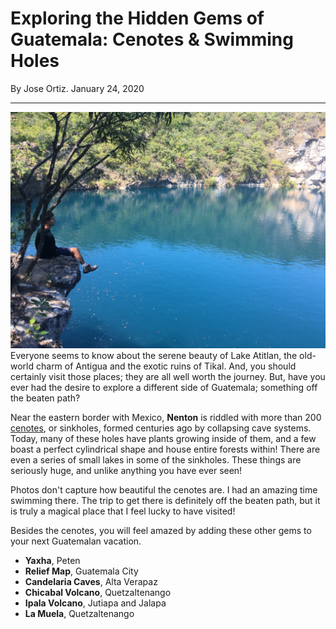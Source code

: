 # Exploring the Hidden Gems of Guatemala: Cenotes & Swimming Holes
By Jose Ortiz. January 24, 2020
***
![cenote guatemala](cenote.jpg)
Everyone seems to know about the serene beauty of Lake Atitlan, the old-world charm of Antigua and the exotic ruins of Tikal. And, you should certainly visit those places; they are all well worth the journey. But, have you ever had the desire to explore a different side of Guatemala; something off the beaten path?

Near the eastern border with Mexico, **Nenton** is riddled with more than 200 [cenotes](https://en.wikipedia.org/wiki/Cenote), or sinkholes, formed centuries ago by collapsing cave systems. Today, many of these holes have plants growing inside of them, and a few boast a perfect cylindrical shape and house entire forests within! There are even a series of small lakes in some of the sinkholes. These things are seriously huge, and unlike anything you have ever seen!

Photos don't capture how beautiful the cenotes are. I had an amazing time swimming there. The trip to get there is definitely off the beaten path, but it is truly a magical place that I feel lucky to have visited!

Besides the cenotes, you will feel amazed by adding these other gems to your next Guatemalan vacation.

- **Yaxha**, Peten
- **Relief Map**, Guatemala City
- **Candelaria Caves**, Alta Verapaz
- **Chicabal Volcano**, Quetzaltenango
- **Ipala Volcano**, Jutiapa and Jalapa
- **La Muela**, Quetzaltenango


